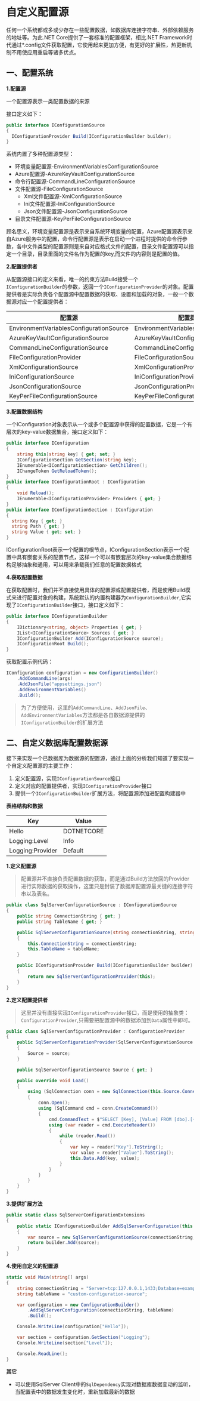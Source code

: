 # 自定义配置源

任何一个系统都或多或少存在一些配置数据，如数据库连接字符串、外部依赖服务的地址等。为此.NET Core提供了一套标准的配置框架，相比.NET Framework时代通过*.config文件获取配置，它使用起来更加方便，有更好的扩展性，热更新机制不用使应用重启等诸多优点。

## 一、配置系统

**1.配置源**

一个配置源表示一类配置数据的来源

接口定义如下：
```C#
public interface IConfigurationSource
{
  IConfigurationProvider Build(IConfigurationBuilder builder);
}
```

系统内置了多种配置源类型：
- 环境变量配置源-EnvironmentVariablesConfigurationSource
- Azure配置源-AzureKeyVaultConfigurationSource
- 命令行配置源-CommandLineConfigurationSource
- 文件配置源-FileConfigurationSource
  - Xml文件配置源-XmlConfigurationSource
  - Ini文件配置源-IniConfigurationSource
  - Json文件配置源-JsonConfigurationSource
- 目录文件配置源-KeyPerFileConfigurationSource

顾名思义，环境变量配置源是表示来自系统环境变量的配置，Azure配置源表示来自Azure服务中的配置，命令行配置源是表示在启动一个进程时提供的命令行参数，各中文件类型的配置源则是来自对应格式文件的配置，目录文件配置源可以指定一个目录，目录里面的文件名作为配置的key,而文件的内容则是配置的值。


**2.配置提供者**

从配置源接口的定义来看，唯一的约束方法Build接受一个`IConfigurationBuilder`的参数，返回一个`IConfigurationProvider`的对象。配置提供者是实际负责各个配置源中配置数据的获取、设置和加载的对象，一般一个数据源对应一个配置提供者：

|配置源|配置提供程序|
|---|---|
|EnvironmentVariablesConfigurationSource|EnvironmentVariablesConfigurationProvider|
|AzureKeyVaultConfigurationSource|AzureKeyVaultConfigurationProvider|
|CommandLineConfigurationSource|CommandLineConfigurationProvider|
|FileConfigurationProvider|FileConfigurationSource|
|XmlConfigurationSource|XmlConfigurationProvider|
|IniConfigurationSource|IniConfigurationProvider|
|JsonConfigurationSource|JsonConfigurationProvider|
|KeyPerFileConfigurationSource|KeyPerFileConfigurationProvider|

**3.配置数据结构**

一个IConfiguration对象表示从一个或多个配置源中获得的配置数据，它是一个有层次的key-value数据集合，接口定义如下：
```C#
public interface IConfiguration
{
    string this[string key] { get; set; }
    IConfigurationSection GetSection(string key);
    IEnumerable<IConfigurationSection> GetChildren();
    IChangeToken GetReloadToken();
}
public interface IConfigurationRoot : IConfiguration
{
    void Reload();
    IEnumerable<IConfigurationProvider> Providers { get; }
}
public interface IConfigurationSection : IConfiguration
{
  string Key { get; }
  string Path { get; }
  string Value { get; set; }
}
```

IConfigurationRoot表示一个配置的根节点，IConfigurationSection表示一个配置中具有嵌套关系的配置节点，这样一个可以有嵌套层次的key-value集合数据结构足够抽象和通用，可以用来承载我们任意的配置数据格式

**4.获取配置数据**

在获取配置时，我们并不直接使用具体的配置源或配置提供者，而是使用Build模式来进行配置对象的构建，系统默认的内置构建器为`ConfigurationBuilder`,它实现了`IConfigurationBuilder`接口，接口定义如下：
```C#
public interface IConfigurationBuilder
{
    IDictionary<string, object> Properties { get; }
    IList<IConfigurationSource> Sources { get; }
    IConfigurationBuilder Add(IConfigurationSource source);
    IConfigurationRoot Build();
}
```

获取配置示例代码：
```C#
IConfiguration configuration = new ConfigurationBuilder()
    .AddCommandLine(args)
    .AddJsonFile("appsettings.json")
    .AddEnvironmentVariables()
    .Build();
```

> 为了方便使用，这里的`AddCommandLine`、`AddJsonFile`、`AddEnvironmentVariables`方法都是各自数据源提供的`IConfigurationBuilder`的扩展方法

## 二、自定义数据库配置数据源

接下来实现一个已数据库为数据源的配置源，通过上面的分析我们知道了要实现一个自定义配置源的主要工作：
1. 定义配置源，实现`IConfigurationSource`接口
2. 定义对应的配置提供者，实现`IConfigurationProvider`接口
3. 提供一个`IConfigurationBuilder`扩展方法，将配置源添加进配置构建器中

**表格结构和数据**

|Key|Value|
|---|---|
|Hello|DOTNETCORE|
|Logging:Level|Info|
|Logging:Provider|Default|

**1.定义配置源**

> 配置源并不直接负责配置数据的获取，而是通过Build方法放回的Provider进行实际数据的获取操作，这里只是封装了数据库配置源最关键的连接字符串以及表名。
```C#
public class SqlServerConfigurationSource : IConfigurationSource
{
    public string ConnectionString { get; }
    public string TableName { get; }

    public SqlServerConfigurationSource(string connectionString, string tableName)
    {
        this.ConnectionString = connectionString;
        this.TableName = tableName;
    }

    public IConfigurationProvider Build(IConfigurationBuilder builder)
    {
        return new SqlServerConfigurationProvider(this);
    }
}
```

**2.定义配置提供者**

> 这里并没有直接实现`IConfigurationProvider`接口，而是使用的抽象类：`ConfigurationProvider`,只需要把配置源中的数据添加到`Data`属性中即可。
```C#
public class SqlServerConfigurationProvider : ConfigurationProvider
{
    public SqlServerConfigurationProvider(SqlServerConfigurationSource source)
    {
        Source = source;
    }

    public SqlServerConfigurationSource Source { get; }

    public override void Load()
    {
        using (SqlConnection conn = new SqlConnection(this.Source.ConnectionString))
        {
            conn.Open();
            using (SqlCommand cmd = conn.CreateCommand())
            {
                cmd.CommandText = $"SELECT [Key], [Value] FROM [dbo].[{this.Source.TableName}]";
                using (var reader = cmd.ExecuteReader())
                {
                    while (reader.Read())
                    {
                        var key = reader["Key"].ToString();
                        var value = reader["Value"].ToString();
                        this.Data.Add(key, value);
                    }
                }
            }
        }
    }
}
```

**3.提供扩展方法**

```C#
public static class SqlServerConfigurationExtensions
{
    public static IConfigurationBuilder AddSqlServerConfiguration(this IConfigurationBuilder builder, string connectionString, string tableName)
    {
        var source = new SqlServerConfigurationSource(connectionString, tableName);
        return builder.Add(source);
    }
}
```

**4.使用自定义的配置源**

```C#
static void Main(string[] args)
{
    string connectionString = "Server=tcp:127.0.0.1,1433;Database=examples;User Id=sa;Password=******;";
    string tableName = "custom-configuration-source";

    var configuration = new ConfigurationBuilder()
        .AddSqlServerConfiguration(connectionString, tableName)
        .Build();

    Console.WriteLine(configuration["Hello"]);

    var section = configuration.GetSection("Logging");
    Console.WriteLine(section["Level"]);

    Console.ReadLine();
}
```

**其它**
- 可以使用SqlServer Client中的`SqlDependency`实现对数据库数据变动的监听，当配置表中的数据发生变化时，重新加载最新的数据